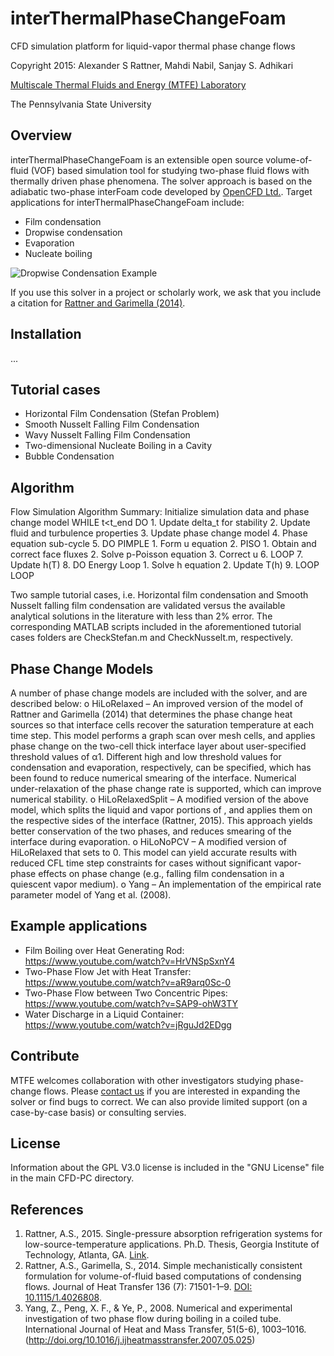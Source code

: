 # interThermalPhaseChangeFoam
CFD simulation platform for liquid-vapor thermal phase change flows 

Copyright 2015: Alexander S Rattner, Mahdi Nabil, Sanjay S. Adhikari

[Multiscale Thermal Fluids and Energy (MTFE) Laboratory](http://sites.psu.edu/mtfe/)

The Pennsylvania State University

## Overview
interThermalPhaseChangeFoam is an extensible open source volume-of-fluid (VOF) based simulation tool for studying two-phase fluid flows with thermally driven phase phenomena. The solver approach is based on the adiabatic two-phase interFoam code developed by [OpenCFD Ltd.](http://openfoam.com/). Target applications for interThermalPhaseChangeFoam include:

* Film condensation
* Dropwise condensation
* Evaporation
* Nucleate boiling

![Dropwise Condensation Example](http://sites.psu.edu/mtfe/wp-content/uploads/sites/23865/2015/04/DropwiseCond_Sigma_1E-3sm.gif)

If you use this solver in a project or scholarly work, we ask that you include a citation for [Rattner and Garimella (2014)](http://heattransfer.asmedigitalcollection.asme.org/article.aspx?articleid=1829850). 

## Installation
...

## Tutorial cases
* Horizontal Film Condensation (Stefan Problem)
* Smooth Nusselt Falling Film Condensation
* Wavy Nusselt Falling Film Condensation
* Two-dimensional Nucleate Boiling in a Cavity
* Bubble Condensation

## Algorithm
Flow Simulation Algorithm Summary:
  Initialize simulation data and phase change model 
  WHILE t<t_end DO
    1. Update delta_t for stability
    2. Update fluid and turbulence properties
    3. Update phase change model 
    4. Phase equation sub-cycle
    5. DO PIMPLE
      1. Form u equation
      2. PISO
          1. Obtain and correct face fluxes
          2. Solve p-Poisson equation
          3. Correct u
    6. LOOP
    7. Update h(T)
    8. DO Energy Loop
      1. Solve h equation
      2. Update T(h)
    9. LOOP
  LOOP
  
Two sample tutorial cases, i.e. Horizontal film condensation and Smooth Nusselt falling film condensation are validated versus the available analytical solutions in the literature with less than 2% error. The corresponding MATLAB scripts included in the aforementioned tutorial cases folders are CheckStefan.m and CheckNusselt.m, respectively. 

## Phase Change Models
A number of  phase change models are included with the solver, and are described below:
o	HiLoRelaxed – An improved version of the model of Rattner and Garimella (2014) that determines the phase change heat sources so that interface cells recover the saturation temperature at each time step. This model performs a graph scan over mesh cells, and applies phase change on the two-cell thick interface layer about user-specified threshold values of α1. Different high and low threshold values for condensation and evaporation, respectively, can be specified, which has been found to reduce numerical smearing of the interface. Numerical under-relaxation of the phase change rate is supported, which can improve numerical stability.
o	HiLoRelaxedSplit – A modified version of the above model, which splits the liquid and vapor portions of  , and applies them on the respective sides of the interface (Rattner, 2015). This approach yields better conservation of the two phases, and reduces smearing of the interface during evaporation.
o	HiLoNoPCV – A modified version of HiLoRelaxed that sets   to 0. This model can yield accurate results with reduced CFL time step constraints for cases without significant vapor-phase effects on phase change (e.g., falling film condensation in a quiescent vapor medium).
o	Yang – An implementation of the empirical rate parameter model of Yang et al. (2008).

## Example applications
* Film Boiling over Heat Generating Rod:        https://www.youtube.com/watch?v=HrVNSpSxnY4
* Two-Phase Flow Jet with Heat Transfer:        https://www.youtube.com/watch?v=aR9arq0Sc-0
* Two-Phase Flow between Two Concentric Pipes:  https://www.youtube.com/watch?v=SAP9-ohW3TY
* Water Discharge in a Liquid Container:        https://www.youtube.com/watch?v=jRguJd2EDgg

## Contribute
MTFE welcomes collaboration with other investigators studying phase-change flows. Please [contact us](mailto:Alex.Rattner@psu.edu) if you are interested in expanding the solver or find bugs to correct. We can also provide limited support (on a case-by-case basis) or consulting servies.

## License
Information about the GPL V3.0 license is included in the "GNU License" file in the main CFD-PC directory.

## References
1. Rattner, A.S., 2015. Single-pressure absorption refrigeration systems for low-source-temperature applications. Ph.D. Thesis, Georgia Institute of Technology, Atlanta, GA. [Link](https://smartech.gatech.edu/handle/1853/53912).
2. Rattner, A.S., Garimella, S., 2014. Simple mechanistically consistent formulation for volume-of-fluid based computations of condensing flows. Journal of Heat Transfer 136 (7): 71501-1–9. [DOI: 10.1115/1.4026808](http://heattransfer.asmedigitalcollection.asme.org/article.aspx?articleid=1829850).
3. Yang, Z., Peng, X. F., & Ye, P., 2008. Numerical and experimental investigation of two phase flow during boiling in a coiled tube. International Journal of Heat and Mass Transfer, 51(5-6), 1003–1016. (http://doi.org/10.1016/j.ijheatmasstransfer.2007.05.025)



